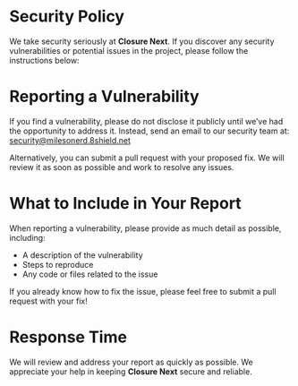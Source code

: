 # Security Policy

We take security seriously at **Closure Next**. If you discover any security vulnerabilities or potential issues in the project, please follow the instructions below:

# Reporting a Vulnerability

If you find a vulnerability, please do not disclose it publicly until we’ve had the opportunity to address it. Instead, send an email to our security team at:
[security@milesonerd.8shield.net](security@milesonerd.8shield.net)

Alternatively, you can submit a pull request with your proposed fix. We will review it as soon as possible and work to resolve any issues.

# What to Include in Your Report

When reporting a vulnerability, please provide as much detail as possible, including:

- A description of the vulnerability
- Steps to reproduce
- Any code or files related to the issue

If you already know how to fix the issue, please feel free to submit a pull request with your fix!

# Response Time

We will review and address your report as quickly as possible. We appreciate your help in keeping **Closure Next** secure and reliable.
